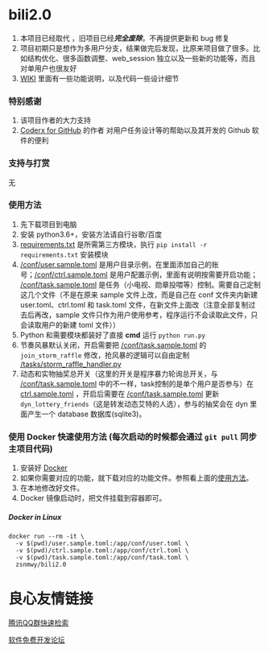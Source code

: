 # bili2.0  

1. 本项目已经取代  ，旧项目已经***完全废除***，不再提供更新和 bug 修复
1. 项目初期只是想作为多用户分支，结果做完后发现，比原来项目做了很多。比如结构优化、很多函数调整、web_session 独立以及一些新的功能等，而且对单用户也很友好
1. [WIKI](https://github.com/yjqiang/bili2.0/wiki) 里面有一些功能说明，以及代码一些设计细节

### 特别感谢

1.   该项目作者的大力支持
2. [Coderx for GitHub](https://apps.apple.com/app/apple-store/id1371929193) 的作者   对用户任务设计等的帮助以及其开发的 Github 软件的便利

### 支持与打赏
无

### 使用方法

1. 先下载项目到电脑  
1. 安装 python3.6+，安装方法请自行谷歌/百度
1. [requirements.txt](requirements.txt) 是所需第三方模块，执行 `pip install -r requirements.txt` 安装模块
1. [/conf/user.sample.toml](conf/user.sample.toml) 是用户目录示例，在里面添加自己的账号；[/conf/ctrl.sample.toml](conf/ctrl.sample.toml) 是用户配置示例，里面有说明按需要开启功能；
[/conf/task.sample.toml](conf/task.sample.toml) 是任务（小电视、勋章投喂等）控制。需要自己定制这几个文件（不是在原来 sample 文件上改，而是自己在 conf 文件夹内新建 user.toml、ctrl.toml 和 task.toml 文件，在新文件上面改（注意全部复制过去后再改，sample 文件只作为用户使用参考，程序运行不会读取此文件，只会读取用户的新建 toml 文件））
1. Python 和需要模块都装好了直接 **cmd** 运行 `python run.py`
1. 节奏风暴默认关闭，开启需要把 [/conf/task.sample.toml](conf/task.sample.toml) 的 `join_storm_raffle`  修改，抢风暴的逻辑可以自由定制 [/tasks/storm_raffle_handler.py](tasks/storm_raffle_handler.py)
1. 动态和实物抽奖总开关（这里的开关是程序暴力轮询总开关，与 [/conf/task.sample.toml](conf/task.sample.toml) 中的不一样，task控制的是单个用户是否参与）在 [ctrl.sample.toml](conf/ctrl.sample.toml) ，开启后需要在 [/conf/task.sample.toml](conf/task.sample.toml) 更新 `dyn_lottery_friends`（这是转发动态艾特的人选），参与的抽奖会在 dyn 里面产生一个 database 数据库(sqlite3)。

### 使用 Docker 快速使用方法 (每次启动的时候都会通过 `git pull` 同步主项目代码)

1. 安装好 [Docker](https://yeasy.gitbooks.io/docker_practice/content/install/)
2. 如果你需要对应的功能，就下载对应的功能文件。参照看上面的[使用方法](#使用方法)。
3. 在本地修改好文件。
4. Docker 镜像启动时，把文件挂载到容器即可。

##### Docker in Linux

```
docker run --rm -it \
  -v $(pwd)/user.sample.toml:/app/conf/user.toml \
  -v $(pwd)/ctrl.sample.toml:/app/conf/ctrl.toml \
  -v $(pwd)/task.sample.toml:/app/conf/task.toml \
  zsnmwy/bili2.0
```


 # 良心友情链接

[腾讯QQ群快速检索](http://u.720life.cn/s/8cf73f7c)

[软件免费开发论坛](http://u.720life.cn/s/bbb01dc0)